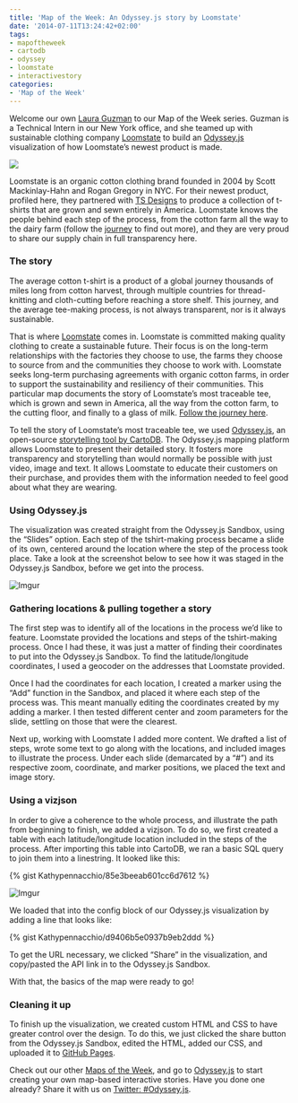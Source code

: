 ```yaml
---
title: 'Map of the Week: An Odyssey.js story by Loomstate'
date: '2014-07-11T13:24:42+02:00'
tags:
- mapoftheweek
- cartodb
- odyssey
- loomstate
- interactivestory
categories:
- 'Map of the Week'
---
```


Welcome our own <a href="https://twitter.com/lauraagzmn">Laura Guzman</a> to our Map of the Week series. Guzman is a Technical Intern in our New York office, and she teamed up with sustainable clothing company <a href="http://www.loomstate.org">Loomstate</a> to build an <a href="http://blog.cartodb.com/post/91149570719/odyssey-js-new-open-source-tool-to-weave-interactive">Odyssey.js</a> visualization of how Loomstate’s newest product is made.

<a href="http://cartodb.github.io/odyssey.js/visualizations/loomstate/)%20to%20find%20out%20more"><img src="http://i.imgur.com/YBH8KSM.jpg"/></a>

Loomstate is an organic cotton clothing brand founded in 2004 by Scott Mackinlay-Hahn and Rogan Gregory in NYC. For their newest product, profiled here, they partnered with <a href="http://tsdesigns.com/">TS Designs</a> to produce a collection of t-shirts that are grown and sewn entirely in America.  Loomstate knows the people behind each step of the process, from the cotton farm all the way to the dairy farm (follow the <a href="http://cartodb.github.io/odyssey.js/visualizations/loomstate/">journey</a> to find out more), and they are very proud to share our supply chain in full transparency here.

### The story

The average cotton t-shirt is a product of a global journey thousands of miles long from cotton harvest, through multiple countries for thread-knitting and cloth-cutting before reaching a store shelf. This journey, and the average tee-making process, is not always transparent, nor is it always sustainable.

That is where <a href="http://www.loomstate.org">Loomstate</a> comes in. Loomstate is committed making quality clothing to create a sustainable future. Their focus is on the long-term relationships with the factories they choose to use, the farms they choose to source from and the communities they choose to work with.  Loomstate seeks long-term purchasing agreements with organic cotton farms, in order to support the sustainability and resiliency of their communities. This particular map documents the story of Loomstate’s most traceable tee, which is grown and sewn in America, all the way from the cotton farm, to the cutting floor, and finally to a glass of milk. <a href="http://cartodb.github.io/odyssey.js/visualizations/loomstate/">Follow the journey here</a>.

To tell the story of Loomstate’s most traceable tee, we used <a href="http://cartodb.github.io/odyssey.js/">Odyssey.js</a>, an open-source <a href="http://blog.cartodb.com/post/91149570719/odyssey-js-new-open-source-tool-to-weave-interactive">storytelling tool by CartoDB</a>. The Odyssey.js mapping platform allows Loomstate to present their detailed story. It fosters more transparency and storytelling than would normally be possible with just video, image and text.  It allows Loomstate to educate their customers on their purchase, and provides them with the information needed to feel good about what they are wearing.

### Using Odyssey.js

The visualization was created straight from the Odyssey.js Sandbox, using the “Slides” option. Each step of the tshirt-making process became a slide of its own, centered around the location where the step of the process took place. Take a look at the screenshot below to see how it was staged in the Odyssey.js Sandbox, before we get into the process.

<img src="http://i.imgur.com/kyNAt7w.png" alt="Imgur"/>

### Gathering locations &amp; pulling together a story

The first step was to identify all of the locations in the process we’d like to feature. Loomstate provided the locations and steps of the tshirt-making process. Once I had these, it was just a matter of finding their coordinates to put into the Odyssey.js Sandbox. To find the latitude/longitude coordinates, I used a geocoder on the addresses that Loomstate provided.

Once I had the coordinates for each location, I created a marker using the “Add” function in the Sandbox, and placed it where each step of the process was. This meant manually editing the coordinates created by my adding a marker. I then tested different center and zoom parameters for the slide, settling on those that were the clearest.

Next up, working with Loomstate I added more content. We drafted a list of steps, wrote some text to go along with the locations, and included images to illustrate the process. Under each slide (demarcated by a “#”) and its respective zoom, coordinate, and marker positions, we placed the text and image story.

### Using a vizjson

In order to give a coherence to the whole process, and illustrate the path from beginning to finish, we added a vizjson. To do so, we first created a table with each latitude/longitude location included in the steps of the process. After importing this table into CartoDB, we ran a basic SQL query to join them into a linestring. It looked like this:

{% gist Kathypennacchio/85e3beeab601cc6d7612 %}

<img src="http://i.imgur.com/p94lR17.png" alt="Imgur"/>

We loaded that into the config block of our Odyssey.js visualization by adding a line that looks like:

{% gist Kathypennacchio/d9406b5e0937b9eb2ddd %}

To get the URL necessary, we clicked “Share” in the visualization, and copy/pasted the API link in to the Odyssey.js Sandbox.

With that, the basics of the map were ready to go!

### Cleaning it up

To finish up the visualization, we created custom HTML and CSS to have greater control over the design. To do this, we just clicked the share button from the Odyssey.js Sandbox, edited the HTML, added our CSS, and uploaded it to <a href="https://pages.github.com/">GitHub Pages</a>.

Check out our other <a href="http://blog.cartodb.com/tagged/map-of-the-week">Maps of the Week</a>, and go to <a href="http://cartodb.github.io/odyssey.js/">Odyssey.js</a> to start creating your own map-based interactive stories. Have you done one already? Share it with us on <a href="https://twitter.com/search?src=typd&amp;q=%23odyssey.js">Twitter: #Odyssey.js</a>.
